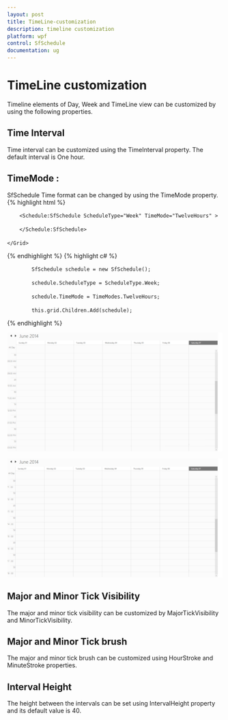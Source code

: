 ```yaml
---
layout: post
title: TimeLine-customization
description: timeline customization
platform: wpf
control: SfSchedule
documentation: ug
---
```


# TimeLine customization

Timeline elements of Day, Week and TimeLine view can be customized by using the following properties.

## Time Interval

Time interval can be customized using the TimeInterval property. The default interval is One hour.

## TimeMode :

SfSchedule Time format can be changed by using the TimeMode property.
{% highlight html %}
  



   <Grid Background="White" Name="grid">

        <Schedule:SfSchedule ScheduleType="Week" TimeMode="TwelveHours" >     

        </Schedule:SfSchedule>

    </Grid>


{% endhighlight  %}
{% highlight c# %}






            SfSchedule schedule = new SfSchedule();

            schedule.ScheduleType = ScheduleType.Week;

            schedule.TimeMode = TimeModes.TwelveHours;

            this.grid.Children.Add(schedule);


{% endhighlight  %}

![](TimeLine-customization_images/TimeLine-customization_img1.png)





![](TimeLine-customization_images/TimeLine-customization_img2.png)





## Major and Minor Tick Visibility

The major and minor tick visibility can be customized by MajorTickVisibility and MinorTickVisibility.

## Major and Minor Tick brush

The major and minor tick brush can be customized using HourStroke and MinuteStroke properties.

## Interval Height

The height between the intervals can be set using IntervalHeight property and its default value is 40.


